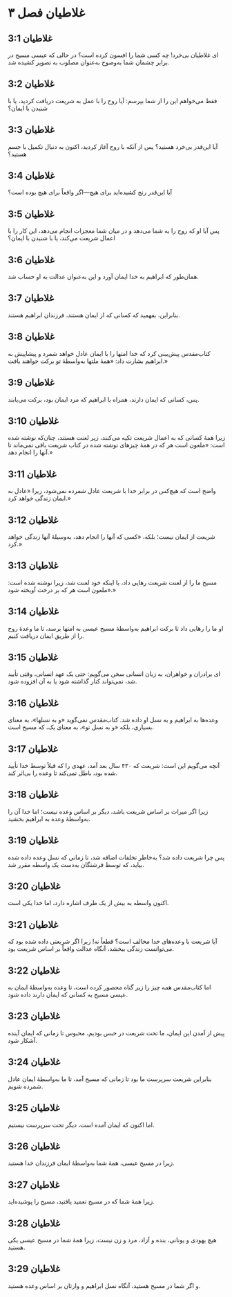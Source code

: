 # غلاطیان فصل ۳

## غلاطیان 3:1
ای غلاطیان بی‌خرد! چه کسی شما را افسون کرده است؟ در حالی که عیسی مسیح در برابر چشمان شما به‌وضوح به‌عنوان مصلوب به تصویر کشیده شد.

## غلاطیان 3:2
فقط می‌خواهم این را از شما بپرسم: آیا روح را با عمل به شریعت دریافت کردید، یا با شنیدن با ایمان؟

## غلاطیان 3:3
آیا این‌قدر بی‌خرد هستید؟ پس از آنکه با روح آغاز کردید، اکنون به دنبال تکمیل با جسم هستید؟

## غلاطیان 3:4
آیا این‌قدر رنج کشیده‌اید برای هیچ—اگر واقعاً برای هیچ بوده است؟

## غلاطیان 3:5
پس آیا او که روح را به شما می‌دهد و در میان شما معجزات انجام می‌دهد، این کار را با اعمال شریعت می‌کند، یا با شنیدن با ایمان؟

## غلاطیان 3:6
همان‌طور که ابراهیم به خدا ایمان آورد و این به‌عنوان عدالت به او حساب شد.

## غلاطیان 3:7
بنابراین، بفهمید که کسانی که از ایمان هستند، فرزندان ابراهیم هستند.

## غلاطیان 3:8
کتاب‌مقدس پیش‌بینی کرد که خدا امتها را با ایمان عادل خواهد شمرد و پیشاپیش به ابراهیم بشارت داد: «همهٔ ملتها به‌واسطهٔ تو برکت خواهند یافت.»

## غلاطیان 3:9
پس، کسانی که ایمان دارند، همراه با ابراهیم که مرد ایمان بود، برکت می‌یابند.

## غلاطیان 3:10
زیرا همهٔ کسانی که به اعمال شریعت تکیه می‌کنند، زیر لعنت هستند، چنان‌که نوشته شده است: «ملعون است هر که در همهٔ چیزهای نوشته شده در کتاب شریعت باقی نمی‌ماند تا آنها را انجام دهد.»

## غلاطیان 3:11
واضح است که هیچ‌کس در برابر خدا با شریعت عادل شمرده نمی‌شود، زیرا «عادل به ایمان زندگی خواهد کرد.»

## غلاطیان 3:12
شریعت از ایمان نیست؛ بلکه، «کسی که آنها را انجام دهد، به‌وسیلهٔ آنها زندگی خواهد کرد.»

## غلاطیان 3:13
مسیح ما را از لعنت شریعت رهایی داد، با اینکه خود لعنت شد، زیرا نوشته شده است: «ملعون است هر که بر درخت آویخته شود.»

## غلاطیان 3:14
او ما را رهایی داد تا برکت ابراهیم به‌واسطهٔ مسیح عیسی به امتها برسد، تا ما وعدهٔ روح را از طریق ایمان دریافت کنیم.

## غلاطیان 3:15
ای برادران و خواهران، به زبان انسانی سخن می‌گویم: حتی یک عهد انسانی، وقتی تأیید شد، نمی‌تواند کنار گذاشته شود یا به آن افزوده شود.

## غلاطیان 3:16
وعده‌ها به ابراهیم و به نسل او داده شد. کتاب‌مقدس نمی‌گوید «و به نسلها»، به معنای بسیاری، بلکه «و به نسل تو»، به معنای یک، که مسیح است.

## غلاطیان 3:17
آنچه می‌گویم این است: شریعت که ۴۳۰ سال بعد آمد، عهدی را که قبلاً توسط خدا تأیید شده بود، باطل نمی‌کند تا وعده را بی‌اثر کند.

## غلاطیان 3:18
زیرا اگر میراث بر اساس شریعت باشد، دیگر بر اساس وعده نیست؛ اما خدا آن را به‌واسطهٔ وعده به ابراهیم بخشید.

## غلاطیان 3:19
پس چرا شریعت داده شد؟ به‌خاطر تخلفات اضافه شد، تا زمانی که نسل وعده داده شده بیاید، که توسط فرشتگان به‌دست یک واسطه مقرر شد.

## غلاطیان 3:20
اکنون واسطه به بیش از یک طرف اشاره دارد، اما خدا یکی است.

## غلاطیان 3:21
آیا شریعت با وعده‌های خدا مخالف است؟ قطعاً نه! زیرا اگر شریعتی داده شده بود که می‌توانست زندگی ببخشد، آنگاه عدالت واقعاً بر اساس شریعت بود.

## غلاطیان 3:22
اما کتاب‌مقدس همه چیز را زیر گناه محصور کرده است، تا وعده به‌واسطهٔ ایمان به عیسی مسیح به کسانی که ایمان دارند داده شود.

## غلاطیان 3:23
پیش از آمدن این ایمان، ما تحت شریعت در حبس بودیم، محبوس تا زمانی که ایمان آینده آشکار شود.

## غلاطیان 3:24
بنابراین شریعت سرپرست ما بود تا زمانی که مسیح آمد، تا ما به‌واسطهٔ ایمان عادل شمرده شویم.

## غلاطیان 3:25
اما اکنون که ایمان آمده است، دیگر تحت سرپرست نیستیم.

## غلاطیان 3:26
زیرا در مسیح عیسی، همهٔ شما به‌واسطهٔ ایمان فرزندان خدا هستید.

## غلاطیان 3:27
زیرا همهٔ شما که در مسیح تعمید یافتید، مسیح را پوشیده‌اید.

## غلاطیان 3:28
هیچ یهودی و یونانی، بنده و آزاد، مرد و زن نیست، زیرا همهٔ شما در مسیح عیسی یکی هستید.

## غلاطیان 3:29
و اگر شما در مسیح هستید، آنگاه نسل ابراهیم و وارثان بر اساس وعده هستید.
